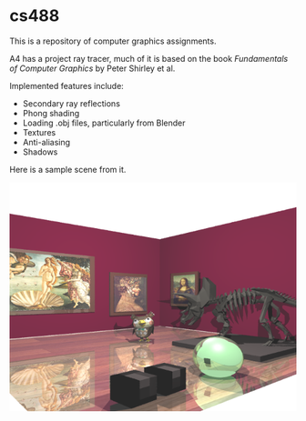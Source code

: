 # cs488

This is a repository of computer graphics assignments. 

A4 has a project ray tracer, much of it is based on the book *Fundamentals of Computer Graphics* by
Peter Shirley et al. 

Implemented features include:

- Secondary ray reflections
- Phong shading
- Loading .obj files, particularly from Blender
- Textures
- Anti-aliasing
- Shadows

Here is a sample scene from it.

![Alt text](/scene.png "museum scene")
